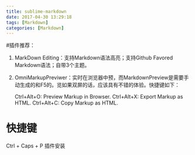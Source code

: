 ```yaml
---
title: sublime-markdown
date: 2017-04-30 13:29:18
tags: [Markdown]
categories: [Markdown]
---
```

#插件推荐：

1. MarkDown Editing：支持Markdown语法高亮；支持Github Favored Markdown语法；自带3个主题。
2. OmniMarkupPreviwer：实时在浏览器中预，而MarkdownPreview是需要手动生成的和F5的。览如果双屏的话，应该具有不错的体验。快捷键如下：

    Ctrl+Alt+O: Preview Markup in Browser.
    Ctrl+Alt+X: Export Markup as HTML.
    Ctrl+Alt+C: Copy Markup as HTML.

# 快捷键
Ctrl + Caps + P 插件安装